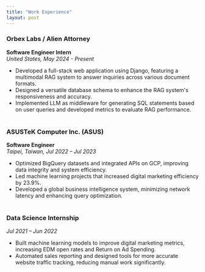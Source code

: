 ```yaml
---
title: "Work Experience"
layout: post
---
```


### **Orbex Labs / Alien Attorney**
**Software Engineer Intern**  
_United States, May 2024 - Present_  
- Developed a full-stack web application using Django, featuring a multimodal RAG system to answer inquiries across various document formats.
- Designed a versatile database schema to enhance the RAG system's responsiveness and accuracy.
- Implemented LLM as middleware for generating SQL statements based on user queries and developed metrics to evaluate RAG performance.
<br><br>
### **ASUSTeK Computer Inc. (ASUS)**
**Software Engineer**  
_Taipei, Taiwan, Jul 2022 – Jul 2023_  
- Optimized BigQuery datasets and integrated APIs on GCP, improving data integrity and system efficiency.
- Led machine learning projects that increased digital marketing efficiency by 23.9%.
- Developed a global business intelligence system, minimizing network latency and enhancing query optimization.
<br><br>
### **Data Science Internship**
_Jul 2021 – Jun 2022_  
- Built machine learning models to improve digital marketing metrics, increasing EDM open rates and Return on Ad Spending.
- Automated sales reporting and designed tools for more accurate website traffic tracking, reducing manual work significantly.
